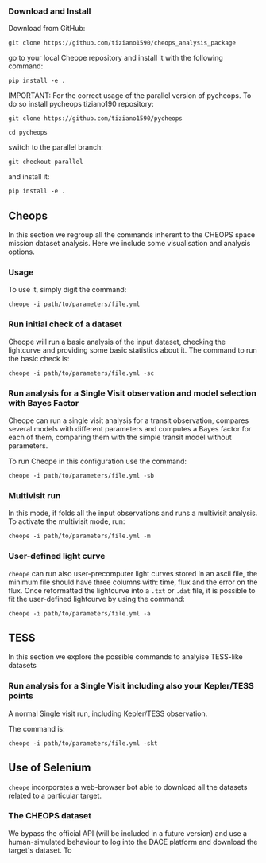 ### Download and Install

Download from GitHub:

```
git clone https://github.com/tiziano1590/cheops_analysis_package
```

go to your local Cheope repository and install it with the following command:

```
pip install -e .
```

IMPORTANT: For the correct usage of the parallel version of pycheops.
To do so install pycheops tiziano190 repository:

```
git clone https://github.com/tiziano1590/pycheops

cd pycheops
```

switch to the parallel branch:

```
git checkout parallel
```

and install it:

```
pip install -e .
```

## Cheops

In this section we regroup all the commands inherent to the CHEOPS space mission dataset analysis. Here we include some visualisation and analysis options.

### Usage

To use it, simply digit the command:

```
cheope -i path/to/parameters/file.yml
```

### Run initial check of a dataset

Cheope will run a basic analysis of the input dataset, checking the lightcurve and providing some basic statistics about it.
The command to run the basic check is:

```
cheope -i path/to/parameters/file.yml -sc
```

### Run analysis for a Single Visit observation and model selection with Bayes Factor

Cheope can run a single visit analysis for a transit observation, compares several models with different
parameters and computes a Bayes factor for each of them, comparing them with the simple transit model without parameters.

To run Cheope in this configuration use the command:

```
cheope -i path/to/parameters/file.yml -sb
```

### Multivisit run

In this mode, if folds all the input observations and runs a multivisit analysis.
To activate the multivisit mode, run:

```
cheope -i path/to/parameters/file.yml -m
```

### User-defined light curve

`cheope` can run also user-precomputer light curves stored in an ascii file, the minimum file should have three columns with: time, flux and the error on the flux.
Once reformatted the lightcurve into a `.txt` or `.dat` file, it is possible to fit the user-defined lightcurve by using the command:

```
cheope -i path/to/parameters/file.yml -a
```

## TESS

In this section we explore the possible commands to analyise TESS-like datasets

### Run analysis for a Single Visit including also your Kepler/TESS points

A normal Single visit run, including Kepler/TESS observation.

The command is:

```
cheope -i path/to/parameters/file.yml -skt
```

## Use of Selenium

`cheope` incorporates a web-browser bot able to download all the datasets related to a particular target.

### The CHEOPS dataset

We bypass the official API (will be included in a future version) and use a human-simulated behaviour to log into the DACE platform and download the target's dataset. To
